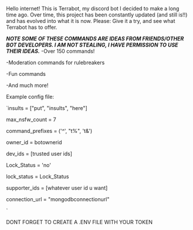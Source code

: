 Hello internet! This is Terrabot, my discord bot I decided to make a long time ago. Over time, this project has been constantly updated (and still is!!) and has evolved into what it is now. Please: Give it a try, and see what Terrabot has to offer.

***NOTE SOME OF THESE COMMANDS ARE IDEAS FROM FRIENDS/OTHER BOT DEVELOPERS. I AM NOT STEALING, I HAVE PERMISSION TO USE THEIR IDEAS.***
-Over 150 commands!  

-Moderation commands for rulebreakers  

-Fun commands  

-And much more!  


Example config file:  

`insults = ["put", "insults", "here"]  

max_nsfw_count = 7  

command_prefixes = ('^', "t%", 't&')  

owner_id = botownerid  

dev_ids = [trusted user ids]  

Lock_Status = 'no'  

lock_status = Lock_Status  

supporter_ids = [whatever user id u want]  

connection_url = "mongodbconnectionurl"  

`


DONT FORGET TO CREATE A .ENV FILE WITH YOUR TOKEN
